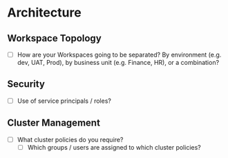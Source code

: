 # Architecture

## Workspace Topology
- [ ] How are your Workspaces going to be separated? By environment (e.g. dev, UAT, Prod), by business unit (e.g. Finance, HR), or a combination?

## Security
- [ ] Use of service principals / roles?

## Cluster Management
- [ ] What cluster policies do you require?
    - [ ] Which groups / users are assigned to which cluster policies?
